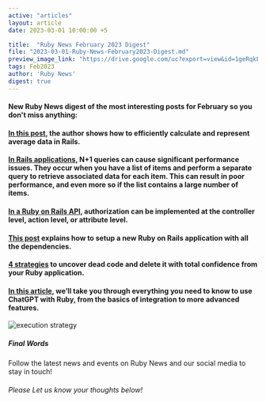 ```yaml
---
active: "articles"
layout: article
date: 2023-03-01 10:00:00 +5

title:  "Ruby News February 2023 Digest"
file: "2023-03-01-Ruby-News-February2023-Digest.md"
preview_image_link: "https://drive.google.com/uc?export=view&id=1geRqkLh_l9SfFpkji0RrWzFYNQ8Os6Z-"
tags: Feb2023
author: 'Ruby News'
digest: true
---
```


#### New Ruby News digest of the most interesting posts for February so you don't miss anything:
#### [In this post](https://dev.to/ahmednadar/a-simple-way-to-efficiently-calculate-and-represent-average-data-in-rails-30oo),  the author shows how to efficiently calculate and represent average data in Rails.

#### [In Rails applications](https://ahmednadar.hashnode.dev/eliminate-n1-queries-and-improve-rails-app-performance-with-this-effective-eager-loading-tip), N+1 queries can cause significant performance issues. They occur when you have a list of items and perform a separate query to retrieve associated data for each item. This can result in poor performance, and even more so if the list contains a large number of items.

#### [In a Ruby on Rails API](https://dev.to/povilasjurcys/method-level-permission-control-in-rails-4fl5), authorization can be implemented at the controller level, action level, or attribute level.

#### [This post](https://www.akshaykhot.com/docked-setup-rails-app-on-docker/) explains how to setup a new Ruby on Rails application with all the dependencies.

#### [4 strategies](https://www.hexdevs.com/posts/how-to-remove-dead-code-ruby/) to uncover dead code and delete it with total confidence from your Ruby application.

#### [In this article](https://blog.widefix.com/unlocking-the-power-of-chatgpt-with-ruby-a-beginners-guide/), we’ll take you through everything you need to know to use ChatGPT with Ruby, from the basics of integration to more advanced features. 

![execution strategy](https://drive.google.com/uc?export=view&id=1yR0If0INdKW-t-RoNofphJZxOyulS2-s)
##### Final Words

Follow the latest news and events on Ruby News and our social media to stay in touch!

###### Please Let us know your thoughts below!
